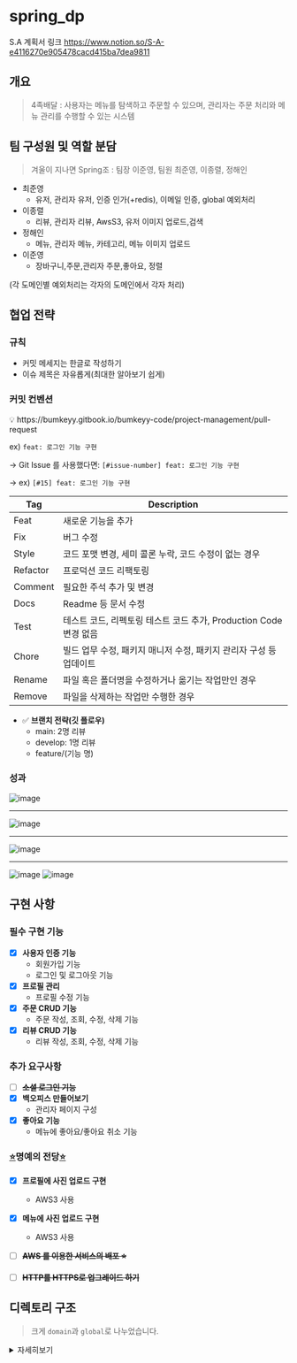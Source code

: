 # spring_dp

S.A 계획서 링크
https://www.notion.so/S-A-e4116270e905478cacd415ba7dea9811


## 개요 
> 4족배달 : 사용자는 메뉴를 탐색하고 주문할 수 있으며, 관리자는 주문 처리와 메뉴 관리를 수행할 수 있는 시스템

## 팀 구성원 및 역할 분담 
> 겨울이 지나면 Spring조 : 팀장 이준영, 팀원 최준영, 이종렬, 정해인     

* 최준영
  * 유저, 관리자 유저, 인증 인가(+redis), 이메일 인증, global 예외처리 
* 이종렬
  * 리뷰, 관리자 리뷰, AwsS3, 유저 이미지 업로드,검색
* 정해인
  * 메뉴, 관리자 메뉴, 카테고리, 메뉴 이미지 업로드
* 이준영
  * 장바구니,주문,관리자 주문,좋아요, 정렬

(각 도메인별 예외처리는 각자의 도메인에서 각자 처리)
 

## 협업 전략

### 규칙

- 커밋 메세지는 한글로 작성하기
- 이슈 제목은 자유롭게(최대한 알아보기 쉽게)

### 커밋 컨벤션

<aside>
💡 https://bumkeyy.gitbook.io/bumkeyy-code/project-management/pull-request

</aside>

ex) `feat: 로그인 기능 구현`

→ Git Issue 를 사용했다면: `[#issue-number] feat: 로그인 기능 구현`

→ ex) `[#15] feat: 로그인 기능 구현`

| Tag | Description |
| --- | --- |
| Feat | 새로운 기능을 추가 |
| Fix | 버그 수정 |
| Style | 코드 포맷 변경, 세미 콜론 누락, 코드 수정이 없는 경우 |
| Refactor | 프로덕션 코드 리팩토링 |
| Comment | 필요한 주석 추가 및 변경 |
| Docs | Readme 등 문서 수정 |
| Test | 테스트 코드, 리펙토링 테스트 코드 추가, Production Code 변경 없음 |
| Chore | 빌드 업무 수정, 패키지 매니저 수정, 패키지 관리자 구성 등 업데이트  |
| Rename | 파일 혹은 폴더명을 수정하거나 옮기는 작업만인 경우 |
| Remove | 파일을 삭제하는 작업만 수행한 경우 |
- ✅ **브랜치 전략(깃 플로우)**
    - main: 2명 리뷰
    - develop: 1명 리뷰
    - feature/(기능 명)

### 성과

![image](https://github.com/junyeong237/spring_dp/assets/70509488/0e5014e6-d322-4c6d-b1e3-65e7400093b9)

---------------------------------------------------------------------------------------------------------------

![image](https://github.com/junyeong237/spring_dp/assets/70509488/595815c8-4975-4207-a45a-d8d61db9c80b)


---------------------------------------------------------------------------------------------------------------

![image](https://github.com/junyeong237/spring_dp/assets/70509488/e3a5a945-6618-4c55-9485-99fc14522aaa)


---------------------------------------------------------------------------------------------------------------
![image](https://github.com/junyeong237/spring_dp/assets/70509488/4a8c7268-3173-4020-bc1d-aa35504d094b)
![image](https://github.com/junyeong237/spring_dp/assets/70509488/5efd541a-7a56-415c-a779-b524b38f416c)



 
## 구현 사항 

### **필수 구현 기능**

- [x]  **사용자 인증 기능**
    - 회원가입 기능
    - 로그인 및 로그아웃 기능
- [x]  **프로필 관리**
    - 프로필 수정 기능
- [x]  **주문 CRUD 기능**
    - 주문 작성, 조회, 수정, 삭제 기능
- [x]  **리뷰 CRUD 기능**
    - 리뷰 작성, 조회, 수정, 삭제 기능 


### **추가 요구사항**

- [ ]  ~~**소셜 로그인 기능**~~
- [x] **백오피스 만들어보기**
    - 관리자 페이지 구성
- [x]  **좋아요 기능**
    - 메뉴에 좋아요/좋아요 취소 기능


### [⭐](https://emojipedia.org/star/)명예의 전당[⭐](https://emojipedia.org/star/)

- [x] **프로필에 사진 업로드 구현**
    - AWS3 사용
- [x] **메뉴에 사진 업로드 구현**
    - AWS3 사용
- [ ] ~~**AWS 를 이용한 서비스의 배포 ⭐**~~
- [ ] ~~**HTTP를 HTTPS로 업그레이드 하기**~~
     

## 디렉토리 구조
> 크게 `domain`과 `global`로 나누었습니다.     
<details>
<summary>자세히보기</summary>

```
├─main
│  ├─java
│  │  └─com
│  │      └─example
│  │          └─dp
│  │              │  DpApplication.java
│  │              │
│  │              ├─domain
│  │              │  ├─admin
│  │              │  │  ├─controller
│  │              │  │  │      AdminCategoryController.java
│  │              │  │  │      AdminMenuController.java
│  │              │  │  │      AdminOrderController.java
│  │              │  │  │      AdminReviewController.java
│  │              │  │  │      AdminUserController.java
│  │              │  │  │
│  │              │  │  └─service
│  │              │  │      │  AdminCategoryService.java
│  │              │  │      │  AdminMenuService.java
│  │              │  │      │  AdminOrderService.java
│  │              │  │      │  AdminReviewService.java
│  │              │  │      │  AdminUserService.java
│  │              │  │      │
│  │              │  │      └─impl
│  │              │  │              AdminCategoryServiceImpl.java
│  │              │  │              AdminMenuServiceImpl.java
│  │              │  │              AdminOrderServiceImpl.java
│  │              │  │              AdminReviewServiceImpl.java
│  │              │  │              AdminUserServiceImpl.java
│  │              │  │
│  │              │  ├─cart
│  │              │  │  ├─controller
│  │              │  │  │      CartController.java
│  │              │  │  │
│  │              │  │  ├─dto
│  │              │  │  │  ├─request
│  │              │  │  │  │      CartDeleteRequestMenuDto.java
│  │              │  │  │  │      CartRequestMenuDto.java
│  │              │  │  │  │
│  │              │  │  │  └─response
│  │              │  │  │          CartResponseDto.java
│  │              │  │  │
│  │              │  │  ├─entity
│  │              │  │  │      Cart.java
│  │              │  │  │
│  │              │  │  ├─exception
│  │              │  │  │      CartErrorCode.java
│  │              │  │  │      NotFoundCartMenuExcepiton.java
│  │              │  │  │      NotFoundMenuException.java
│  │              │  │  │
│  │              │  │  ├─repository
│  │              │  │  │      CartRepository.java
│  │              │  │  │
│  │              │  │  └─service
│  │              │  │      │  CartService.java
│  │              │  │      │
│  │              │  │      └─impl
│  │              │  │              CartServiceImpl.java
│  │              │  │
│  │              │  ├─category
│  │              │  │  ├─dto
│  │              │  │  │  ├─request
│  │              │  │  │  │      CategoryRequestDto.java
│  │              │  │  │  │
│  │              │  │  │  └─response
│  │              │  │  │          CategoryResponseDto.java
│  │              │  │  │
│  │              │  │  ├─entity
│  │              │  │  │      Category.java
│  │              │  │  │
│  │              │  │  ├─exception
│  │              │  │  │      CategoryErrorCode.java
│  │              │  │  │      ExistsCategoryTypeException.java
│  │              │  │  │      ForbiddenDeleteCategoryException.java
│  │              │  │  │      NotFoundCategoryException.java
│  │              │  │  │
│  │              │  │  └─repository
│  │              │  │          CategoryRepository.java
│  │              │  │
│  │              │  ├─menu
│  │              │  │  ├─controller
│  │              │  │  │      MenuController.java
│  │              │  │  │
│  │              │  │  ├─dto
│  │              │  │  │  ├─request
│  │              │  │  │  │      MenuRequestDto.java
│  │              │  │  │  │
│  │              │  │  │  └─response
│  │              │  │  │          MenuDetailResponseDto.java
│  │              │  │  │          MenuSimpleResponseDto.java
│  │              │  │  │
│  │              │  │  ├─entity
│  │              │  │  │      Menu.java
│  │              │  │  │
│  │              │  │  ├─exception
│  │              │  │  │      ExistsMenuNameException.java
│  │              │  │  │      ForbiddenUpdateMenuException.java
│  │              │  │  │      InvalidInputException.java
│  │              │  │  │      MenuErrorCode.java
│  │              │  │  │      NotFoundMenuException.java
│  │              │  │  │
│  │              │  │  ├─repository
│  │              │  │  │      MenuRepository.java
│  │              │  │  │
│  │              │  │  └─service
│  │              │  │      │  MenuService.java
│  │              │  │      │
│  │              │  │      └─impl
│  │              │  │              MenuServiceImpl.java
│  │              │  │
│  │              │  ├─menucategory
│  │              │  │  ├─entity
│  │              │  │  │      MenuCategory.java
│  │              │  │  │
│  │              │  │  └─repository
│  │              │  │          MenuCategoryRepository.java
│  │              │  │
│  │              │  ├─menulike
│  │              │  │  ├─controller
│  │              │  │  │      MenuLikeController.java
│  │              │  │  │
│  │              │  │  ├─entity
│  │              │  │  │      MenuLike.java
│  │              │  │  │
│  │              │  │  ├─repository
│  │              │  │  │      MenuLikeRepository.java
│  │              │  │  │
│  │              │  │  └─service
│  │              │  │      │  MenuLikeService.java
│  │              │  │      │
│  │              │  │      └─impl
│  │              │  │              MenuLikeServiceImpl.java
│  │              │  │
│  │              │  ├─model
│  │              │  │      TimeEntity.java
│  │              │  │
│  │              │  ├─order
│  │              │  │  ├─controller
│  │              │  │  │      OrderController.java
│  │              │  │  │
│  │              │  │  ├─dto
│  │              │  │  │  ├─request
│  │              │  │  │  │      OrderStateRequestDto.java
│  │              │  │  │  │
│  │              │  │  │  └─response
│  │              │  │  │          OrderResponseDto.java
│  │              │  │  │
│  │              │  │  ├─entity
│  │              │  │  │      Order.java
│  │              │  │  │      OrderState.java
│  │              │  │  │
│  │              │  │  ├─exception
│  │              │  │  │      ForbiddenDeleteOrderRoleExcepiton.java
│  │              │  │  │      ForbiddenDeleteOrderStateException.java
│  │              │  │  │      ForbiddenOrderQuantity.java
│  │              │  │  │      ForbiddenOrderState.java
│  │              │  │  │      ForbiddenOrderStateNotCreated.java
│  │              │  │  │      ForbiddenOrderStateNotPending.java
│  │              │  │  │      NotFoundCartListForOrderException.java
│  │              │  │  │      NotFoundOrderException.java
│  │              │  │  │      OrderErrorCode.java
│  │              │  │  │
│  │              │  │  ├─repository
│  │              │  │  │      OrderRepository.java
│  │              │  │  │
│  │              │  │  └─service
│  │              │  │      │  OrderService.java
│  │              │  │      │
│  │              │  │      └─impl
│  │              │  │              OrderServiceImpl.java
│  │              │  │
│  │              │  ├─ordermenu
│  │              │  │  ├─entity
│  │              │  │  │      OrderMenu.java
│  │              │  │  │
│  │              │  │  └─repository
│  │              │  │          OrderMenuRepository.java
│  │              │  │
│  │              │  ├─review
│  │              │  │  ├─controller
│  │              │  │  │      ReviewController.java
│  │              │  │  │
│  │              │  │  ├─dto
│  │              │  │  │  ├─request
│  │              │  │  │  │      ReviewRequestDto.java
│  │              │  │  │  │
│  │              │  │  │  └─response
│  │              │  │  │          ReviewResponseDto.java
│  │              │  │  │
│  │              │  │  ├─entity
│  │              │  │  │      Review.java
│  │              │  │  │
│  │              │  │  ├─exception
│  │              │  │  │      ForbiddenAccessReviewException.java
│  │              │  │  │      ForbiddenCreateReviewException.java
│  │              │  │  │      NotFoundOrderException.java
│  │              │  │  │      NotFoundReviewException.java
│  │              │  │  │      NotFoundUserException.java
│  │              │  │  │      ReviewAlreadyExistsException.java
│  │              │  │  │      ReviewErrorCode.java
│  │              │  │  │
│  │              │  │  ├─repository
│  │              │  │  │      ReviewRepository.java
│  │              │  │  │
│  │              │  │  └─service
│  │              │  │      │  ReviewService.java
│  │              │  │      │
│  │              │  │      └─impl
│  │              │  │              ReviewServiceImpl.java
│  │              │  │
│  │              │  └─user
│  │              │      │  UserRole.java
│  │              │      │
│  │              │      ├─controller
│  │              │      │      UserController.java
│  │              │      │
│  │              │      ├─dto
│  │              │      │  │  UserCheckCodeRequestDto.java
│  │              │      │  │  UserSendMailRequestDto.java
│  │              │      │  │
│  │              │      │  ├─request
│  │              │      │  │      UserLoginRequestDto.java
│  │              │      │  │      UserSignupRequestDto.java
│  │              │      │  │
│  │              │      │  └─response
│  │              │      │          UserResponseDto.java
│  │              │      │
│  │              │      ├─entity
│  │              │      │      User.java
│  │              │      │
│  │              │      ├─exception
│  │              │      │      ExistsUserEmailException.java
│  │              │      │      ExistsUsernameException.java
│  │              │      │      NotFoundUserException.java
│  │              │      │      UserErrorCode.java
│  │              │      │
│  │              │      ├─repository
│  │              │      │      UserRepository.java
│  │              │      │
│  │              │      └─service
│  │              │          │  UserService.java
│  │              │          │
│  │              │          └─impl
│  │              │                  UserLogoutImpl.java
│  │              │                  UserServiceImpl.java
│  │              │
│  │              └─global
│  │                  ├─config
│  │                  │      AwsS3Config.java
│  │                  │      JasyptConfig.java
│  │                  │      JpaAuditingConfig.java
│  │                  │      WebSecurityConfig.java
│  │                  │
│  │                  ├─exception
│  │                  │  │  RestApiException.java
│  │                  │  │
│  │                  │  ├─code
│  │                  │  │      CommonErrorCode.java
│  │                  │  │      ErrorCode.java
│  │                  │  │
│  │                  │  ├─handler
│  │                  │  │      GlobalExceptionHandler.java
│  │                  │  │
│  │                  │  └─response
│  │                  │          ErrorResponse.java
│  │                  │
│  │                  ├─infra
│  │                  │  └─mail
│  │                  │      │  MailConfig.java
│  │                  │      │
│  │                  │      └─service
│  │                  │          │  MailService.java
│  │                  │          │
│  │                  │          └─impl
│  │                  │                  MailServiceImpl.java
│  │                  │
│  │                  ├─jwt
│  │                  │      JwtUtil.java
│  │                  │
│  │                  ├─redis
│  │                  │      RedisConfig.java
│  │                  │      RedisUtil.java
│  │                  │
│  │                  ├─s3
│  │                  │  │  AwsS3Util.java
│  │                  │  │
│  │                  │  └─exception
│  │                  │          AwsS3ErrorCode.java
│  │                  │          FileTypeNotAllowedException.java
│  │                  │          NotFoundS3FileException.java
│  │                  │
│  │                  └─security
│  │                          JwtAuthenticationFilter.java
│  │                          JwtAuthorizationFilter.java
│  │                          UserDetailsImpl.java
│  │                          UserDetailsServiceImpl.java
│  │
│  └─resources
│      │  application-dev.yml
│      │  application.yml
│      │
│      ├─static
│      └─templates
│              mail.html
│
└─test
    ├─java
    │  └─com
    │      └─example
    │          └─dp
    │              │  DpApplicationTests.java
    │              │  TestRedisConfiguration.java
    │              │
    │              ├─domain
    │              │  ├─admin
    │              │  │  └─service
    │              │  │      └─impl
    │              │  │              AdminReviewServiceImplTest.java
    │              │  │              AdminUserServiceImplTest.java
    │              │  │
    │              │  ├─cart
    │              │  │      CartIntegrationTest.java
    │              │  │
    │              │  ├─category
    │              │  │  └─service
    │              │  │      └─impl
    │              │  │              AdminCategoryServiceImplTest.java
    │              │  │
    │              │  ├─menu
    │              │  │  └─service
    │              │  │      └─impl
    │              │  │              MenuServiceImplTest.java
    │              │  │
    │              │  ├─order
    │              │  │      AdminOrderIntegrationTest.java
    │              │  │      OrderIntegrationTest.java
    │              │  │
    │              │  └─review
    │              │      └─service
    │              │          └─impl
    │              │                  ReviewServiceImplTest.java
    │              │
    │              └─global
    │                  ├─cart
    │                  └─config
    │                          JasyptConfigTest.java
    │
    └─resources
            application-test.properties
            application.yml

```

</details>




